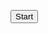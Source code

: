
<html>
<head>
<meta charset="ISO-8859-1">
<title>Insert title here</title>
<link rel="stylesheet" href="http://maxcdn.bootstrapcdn.com/bootstrap/3.2.0/css/bootstrap.min.css">
<script src="https://ajax.googleapis.com/ajax/libs/angularjs/1.3.12/angular.min.js"></script>
<script src="libraries/route.js"></script>
<script src="alone.js"></script>

</head>
<body ng-app="home">


<a href="#next"><button ng-click="hi=!hi" ng-hide="hi">Start</button></a>




 <div ng-view></div>












</body>
</html>
